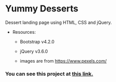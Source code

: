 # Yummy Desserts
Dessert landing page using HTML, CSS and jQuery.
* Resources:
    
    * Bootstrap v4.2.0
    * jQuery v3.6.0

    * images are from https://www.pexels.com/


### You can see this project at [ this link.](https://jphuici.github.io/yummy-desserts/)
